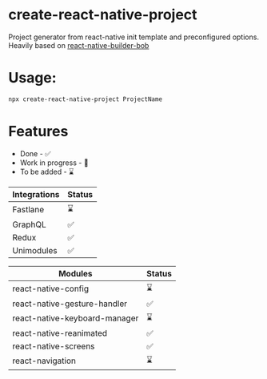 # create-react-native-project

Project generator from react-native init template and preconfigured options.
Heavily based on [react-native-builder-bob](https://github.com/callstack/react-native-builder-bob)

# Usage:

```sh
npx create-react-native-project ProjectName
```

# Features

- Done - :white_check_mark:
- Work in progress - :construction:
- To be added - :hourglass:

| Integrations | Status             |
| ------------ | ------------------ |
| Fastlane     | :hourglass:        |
| GraphQL      | :white_check_mark: |
| Redux        | :white_check_mark: |
| Unimodules   | :white_check_mark: |

| Modules                       | Status             |
| ----------------------------- | ------------------ |
| react-native-config           | :hourglass:        |
| react-native-gesture-handler  | :white_check_mark: |
| react-native-keyboard-manager | :hourglass:        |
| react-native-reanimated       | :white_check_mark: |
| react-native-screens          | :white_check_mark: |
| react-navigation              | :hourglass:        |
